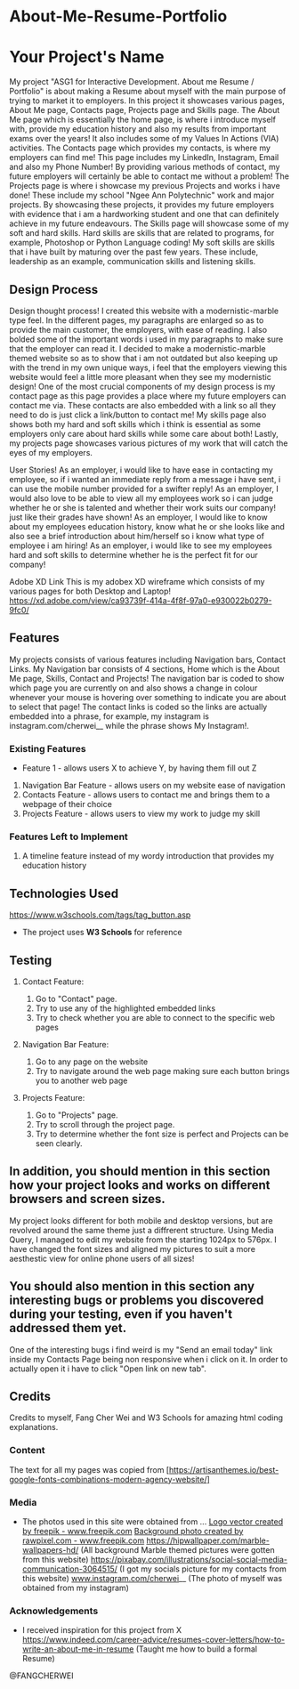 # About-Me-Resume-Portfolio
# Your Project's Name
My project "ASG1 for Interactive Development. About me Resume / Portfolio" is about making a Resume about myself with the main purpose
of trying to market it to employers. In this project it showcases various pages, About Me page, Contacts page, Projects page and Skills
page. 
The About Me page which is essentially the home page, is where i introduce myself with, provide my 
education history and also my results from important exams over the years! It also includes some of
my Values In Actions (VIA) activities.
The Contacts page which provides my contacts, is where my 
employers can find me! This page includes my LinkedIn, Instagram, Email and also my Phone Number!
By providing various methods of contact, my future employers will certainly be able to contact me
without a problem! 
The Projects page is where i showcase my previous Projects and works i have done!
These include my school "Ngee Ann Polytechnic" work and major projects. By showcasing these projects,
it provides my future employers with evidence that i am a hardworking student and one that can definitely
achieve in my future endeavours.
The Skills page will showcase some of my soft and hard skills. Hard skills are skills that are related to
programs, for example, Photoshop or Python Language coding! My soft skills are skills that i have built by
maturing over the past few years. These include, leadership as an example, communication skills and listening skills.

## Design Process
Design thought process!
I created this website with a modernistic-marble type feel. In the different pages, my paragraphs are enlarged
so as to provide the main customer, the employers, with ease of reading. I also bolded some of the important
words i used in my paragraphs to make sure that the employer can read it. I decided to make a modernistic-marble
themed website so as to show that i am not outdated but also keeping up with the trend in my own unique ways, i
feel that the employers viewing this website would feel a little more pleasant when they see my modernistic design!
One of the most crucial components of my design process is my contact page as this page provides a place
where my future employers can contact me via. These contacts are also embedded with a link so all they need to do is just 
click a link/button to contact me! My skills page also shows both my hard and soft skills which i think is essential as
some employers only care about hard skills while some care about both! Lastly, my projects page showcases various pictures of my work
that will catch the eyes of my employers.

User Stories!
As an employer, i would like to have ease in contacting my employee, so if i wanted an immediate reply from a message i have sent, i can use
the mobile number provided for a swifter reply!
As an employer, I would also love to be able to view all my employees work so i can judge whether he or she is talented and whether their
work suits our company! just like their grades have shown!
As an employer, I would like to know about my employees education history, know what he or she looks like and also see a brief introduction
about him/herself so i know what type of employee i am hiring!
As an employer, i would like to see my employees hard and soft skills to determine whether he is the perfect fit for our company!

Adobe XD Link
This is my adobex XD wireframe which consists of my various pages for both Desktop and Laptop!
https://xd.adobe.com/view/ca93739f-414a-4f8f-97a0-e930022b0279-9fc0/

## Features
My projects consists of various features including Navigation bars, Contact Links.
My Navigation bar consists of 4 sections, Home which is the About Me page, Skills, Contact and Projects!
The navigation bar is coded to show which page you are currently on and also shows a change in colour whenever 
your mouse is hovering over something to indicate you are about to select that page!
The contact links is coded so the links are actually embedded into a phrase, for example,
my instagram is instagram.com/cherwei__ while the phrase shows My Instagram!.


### Existing Features
- Feature 1 - allows users X to achieve Y, by having them fill out Z

1) Navigation Bar Feature - allows users on my website ease of navigation
2) Contacts Feature - allows users to contact me and brings them to a webpage of their choice
3) Projects Feature - allows users to view my work to judge my skill

### Features Left to Implement
1) A timeline feature instead of my wordy introduction that provides my education history

## Technologies Used
https://www.w3schools.com/tags/tag_button.asp
- The project uses **W3 Schools** for reference

## Testing
1. Contact Feature:
    1. Go to "Contact" page.
    2. Try to use any of the highlighted embedded links
    3. Try to check whether you are able to connect to the specific web pages

2. Navigation Bar Feature:
    1. Go to any page on the website
    2. Try to navigate around the web page making sure each button brings you to another web page

3. Projects Feature:
    1. Go to "Projects" page.
    2. Try to scroll through the project page.
    3. Try to determine whether the font size is perfect and Projects can be seen clearly.

## In addition, you should mention in this section how your project looks and works on different browsers and screen sizes.
My project looks different for both mobile and desktop versions, but are revolved around the same theme just a diffrerent structure.
Using Media Query, I managed to edit my website from the starting 1024px to 576px. I have changed the font sizes and aligned my pictures
to suit a more aesthestic view for online phone users of all sizes!

## You should also mention in this section any interesting bugs or problems you discovered during your testing, even if you haven't addressed them yet.
One of the interesting bugs i find weird is my "Send an email today" link inside my Contacts Page being non responsive when i click on it. In order
to actually open it i have to click "Open link on new tab".

## Credits
Credits to myself, Fang Cher Wei and W3 Schools for amazing html coding explanations.

### Content
The text for all my pages was copied from 
[https://artisanthemes.io/best-google-fonts-combinations-modern-agency-website/]

### Media
- The photos used in this site were obtained from ...
<a href='https://www.freepik.com/vectors/logo'>Logo vector created by freepik - www.freepik.com</a>
<a href='https://www.freepik.com/photos/background'>Background photo created by rawpixel.com - www.freepik.com</a>
https://hipwallpaper.com/marble-wallpapers-hd/ (All background Marble themed pictures were gotten from this website)
https://pixabay.com/illustrations/social-social-media-communication-3064515/ (I got my socials picture for my contacts from this website)
www.instagram.com/cherwei__ (The photo of myself was obtained from my instagram)

### Acknowledgements
- I received inspiration for this project from X
https://www.indeed.com/career-advice/resumes-cover-letters/how-to-write-an-about-me-in-resume (Taught me how to build a formal Resume)

@FANGCHERWEI
 